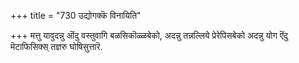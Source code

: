 +++
title = "730 उद्योगक्कॆ विनायिति"

+++
मत्तु यावुदन्नु ऒंदु वस्तुवागि बळसिकॊळ्ळबेको, अदन्नु तन्नल्लिये प्रेरेपिसबेको अदन्नु योग ऎंदु मॆटाफिसिक्स् तज्ञरु घोषिसुत्तारॆ.

